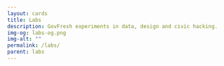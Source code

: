 ```yaml
---
layout: cards
title: Labs
description: GovFresh experiments in data, design and civic hacking.
img-og: labs-og.png
img-alt: ""
permalink: /labs/
parent: labs
---
```


